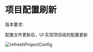 # 项目配置刷新

版本要求: <Badge text="2023.1.3" />

配置文件更新后，UI 实现项目级别配置更新

![refreshProjectConfig](/img/2023.1.3/refreshProjectConfig.png)

